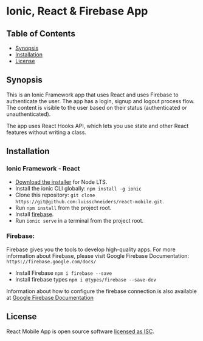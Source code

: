 # Ionic, React & Firebase App

## Table of Contents

- [Synopsis](#synopsis)
- [Installation](#installation)
- [License](#license)

## Synopsis

This is an Ionic Framework app that uses React and uses Firebase to authenticate the user.
The app has a login, signup and logout process flow. The content is visible to the user based on their status (authenticated or unauthenticated).

The app uses React Hooks API, which lets you use state and other React features without writing a class.


## Installation

### Ionic Framework - React 
* [Download the installer](https://nodejs.org/) for Node LTS.
* Install the ionic CLI globally: `npm install -g ionic`
* Clone this repository: `git clone https://git@github.com:luisschneiders/react-mobile.git`.
* Run `npm install` from the project root.
* Install [firebase](#firebase).
* Run `ionic serve` in a terminal from the project root.

### Firebase: ###
Firebase gives you the tools to develop high-quality apps. For more information about Firebase, please visit Google Firebase Documentation: `https://firebase.google.com/docs/`

* Install Firebase `npm i firebase --save`
* Install firebase types `npm i @types/firebase --save-dev`

Information about how to configure the firebase connection is also available at [Google Firebase Documentation](https://firebase.google.com/docs/)

## License

React Mobile App is open source software [licensed as ISC](https://github.com/luisschneiders/react-mobile/blob/master/LICENSE).
